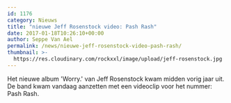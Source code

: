 ```yaml
---
id: 1176
category: Nieuws
title: "nieuwe Jeff Rosenstock video: Pash Rash"
date: 2017-01-18T10:26:10+00:00
author: Seppe Van Ael
permalink: /news/nieuwe-jeff-rosenstock-video-pash-rash/
thumbnail: >-
  https://res.cloudinary.com/rockxxl/image/upload/jeff-rosenstock.jpg
---
```

Het nieuwe album 'Worry.' van Jeff Rosenstock kwam midden vorig jaar uit. De band kwam vandaag aanzetten met een videoclip voor het nummer: Pash Rash.
